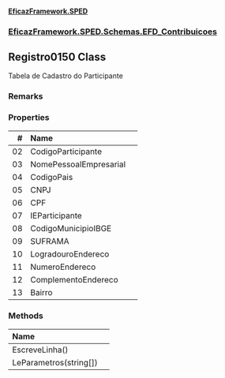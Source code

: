 #### [EficazFramework.SPED](EficazFrameworkSPED.md 'EficazFramework SPED')
### [EficazFramework.SPED.Schemas.EFD_Contribuicoes](EficazFramework.SPED.Schemas.EFD_Contribuicoes.md 'EficazFramework.SPED.Schemas.EFD_Contribuicoes')

## Registro0150 Class

Tabela de Cadastro do Participante

### Remarks
### Properties

| # | Name | |
| ---: | :--- | :--- |
| 02 | CodigoParticipante |  |
| 03 | NomePessoalEmpresarial |  |
| 04 | CodigoPais |  |
| 05 | CNPJ |  |
| 06 | CPF |  |
| 07 | IEParticipante |  |
| 08 | CodigoMunicipioIBGE |  |
| 09 | SUFRAMA |  |
| 10 | LogradouroEndereco |  |
| 11 | NumeroEndereco |  |
| 12 | ComplementoEndereco |  |
| 13 | Bairro |  |
### Methods

| Name | |
| :--- | :--- |
| EscreveLinha() |  |
| LeParametros(string[]) |  |
